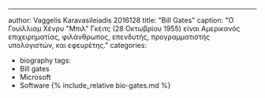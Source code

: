 ---
author: Vaggelis Karavasileiadis 2016128
title: "Bill Gates"
caption: "Ο Γουίλλιαμ Χένρυ "Μπιλ" Γκέιτς (28 Οκτωβρίου 1955) είναι Αμερικανός επιχειρηματίας, φιλάνθρωπος, επενδυτής, προγραμματιστής υπολογιστών, και εφευρέτης."
categories:
  - biography
tags:
  - Bill gates
  - Microsoft
  - Software
{% include_relative bio-gates.md %}

